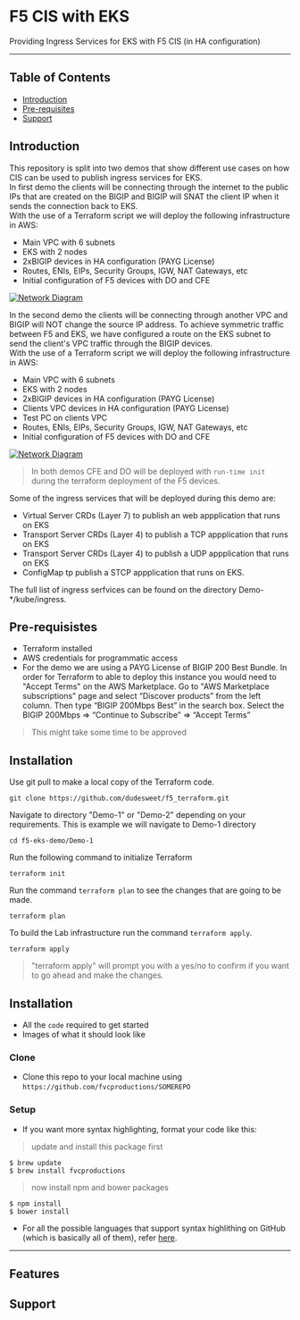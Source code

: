 
# F5 CIS with EKS

Providing Ingress Services for EKS with F5 CIS (in HA configuration) 


---

## Table of Contents



- [Introduction](#introduction)
- [Pre-requisites](#pre-requisites)
- [Support](#support)

## Introduction

This repository is split into two demos that show different use cases on how CIS can be used to publish ingress services for EKS.<br>
In first demo the clients will be connecting through the internet to the public IPs that are created on the BIGIP and BIGIP will SNAT the client IP when it sends the connection back to EKS.<br>
With the use of a Terraform script we will deploy the following infrastructure in AWS:
* Main VPC with 6 subnets
* EKS with 2 nodes
* 2xBIGIP devices in HA configuration (PAYG License)
* Routes, ENIs, EIPs, Security Groups, IGW, NAT Gateways, etc
* Initial configuration of F5 devices with DO and CFE 

[![Network Diagram](https://github.com/skenderidis/f5-eks-demo/blob/main/images/F5-EKS-demo1.png?raw=true)]()

In the second demo the clients will be connecting through another VPC and BIGIP will NOT change the source IP address. To achieve symmetric traffic between F5 and EKS, we have configured a route on the EKS subnet to send the client's VPC traffic through the BIGIP devices.<br>
With the use of a Terraform script we will deploy the following infrastructure in AWS:
* Main VPC with 6 subnets
* EKS with 2 nodes
* 2xBIGIP devices in HA configuration (PAYG License)
* Clients VPC devices in HA configuration (PAYG License)
* Test PC on clients VPC
* Routes, ENIs, EIPs, Security Groups, IGW, NAT Gateways, etc
* Initial configuration of F5 devices with DO and CFE 

[![Network Diagram](https://github.com/skenderidis/f5-eks-demo/blob/main/images/F5-EKS-demo2.png?raw=true)]()

> In both demos CFE and DO will be deployed with `run-time init` during the terraform deployment of the F5 devices.

Some of the ingress services that will be deployed during this demo are:
* Virtual Server CRDs (Layer 7) to publish an web appplication that runs on EKS
* Transport Server CRDs (Layer 4) to publish a TCP appplication that runs on EKS
* Transport Server CRDs (Layer 4) to publish a UDP appplication that runs on EKS
* ConfigMap tp publish a STCP appplication that runs on EKS.

The full list of ingress serfvices can be found on the directory Demo-*/kube/ingress.


## Pre-requisistes

- Terraform installed
- AWS credentials for programmatic access
- For the demo we are using a PAYG License of BIGIP 200 Best Bundle. In order for Terraform to able to deploy this instance you would need to "Accept Terms" on the AWS Marketplace. 
Go to "AWS Marketplace subscriptions" page and select “Discover products” from the left column. Then type “BIGIP 200Mbps Best” in the search box. Select the BIGIP 200Mbps => “Continue to Subscribe” => “Accept Terms”
> This might take some time to be approved


## Installation

Use git pull to make a local copy of the Terraform code.
```shell
git clone https://github.com/dudesweet/f5_terraform.git
```

Navigate to directory "Demo-1" or "Demo-2" depending on your requirements. This is example we will navigate to Demo-1 directory
```shell
cd f5-eks-demo/Demo-1
```
Run the following command to initialize Terraform
```shell
terraform init 
```

Run the command `terraform plan` to see the changes that are going to be made.
```shell
terraform plan 
```

To build the Lab infrastructure run the command `terraform apply`.
```shell
terraform apply
```
> "terraform apply" will prompt you with a yes/no to confirm if you want to go ahead and make the changes.



## Installation

- All the `code` required to get started
- Images of what it should look like

### Clone

- Clone this repo to your local machine using `https://github.com/fvcproductions/SOMEREPO`

### Setup

- If you want more syntax highlighting, format your code like this:

> update and install this package first

```shell
$ brew update
$ brew install fvcproductions
```

> now install npm and bower packages

```shell
$ npm install
$ bower install
```

- For all the possible languages that support syntax highlithing on GitHub (which is basically all of them), refer <a href="https://github.com/github/linguist/blob/master/lib/linguist/languages.yml" target="_blank">here</a>.

---

## Features

## Support



